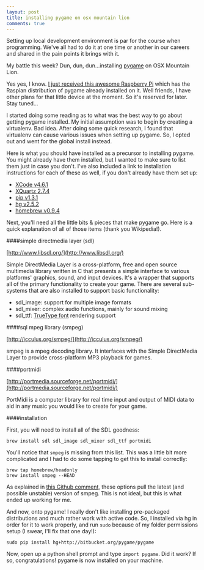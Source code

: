 ```yaml
---
layout: post
title: installing pygame on osx mountain lion
comments: true
---
```


Setting up local development environment is par for the course when programming. We've all had to do it at one time or another in our careers and shared in the pain points it brings with it.

My battle this week? Dun, dun, dun...installing [pygame](http://www.pygame.org/wiki/about) on OSX Mountain Lion.

Yes yes, I know. [I just received this awesome Raspberry Pi](/blog/2013/03/20/thoughts-after-attending-my-second-pycon/) which has the Raspian distribution of pygame already installed on it. Well friends, I have other plans for that little device at the moment. So it's reserved for later. Stay tuned...

I started doing some reading as to what was the best way to go about getting pygame installed. My initial assumption was to begin by creating a virtualenv. Bad idea. After doing some quick research, I found that virtualenv can cause various issues when setting up pygame. So, I opted out and went for the global install instead.

Here is what you should have installed as a precursor to installing pygame. You might already have them installed, but I wanted to make sure to list them just in case you don't. I've also included a link to installation instructions for each of these as well, if you don't already have them set up:

- [XCode v4.6.1](https://developer.apple.com/xcode/)
- [XQuartz 2.7.4](http://xquartz.macosforge.org/landing/)
- [pip v1.3.1](http://www.pip-installer.org/en/1.3.1/installing.html)
- [hg v2.5.2](http://mercurial.berkwood.com/)
- [homebrew v0.9.4](https://github.com/mxcl/homebrew/wiki/Installation)

Next, you'll need all the little bits &amp; pieces that make pygame go. Here is a quick explanation of all of those items (thank you Wikipedia!).

####simple directmedia layer (sdl)

[http://www.libsdl.org/](http://www.libsdl.org/)

Simple DirectMedia Layer is a cross-platform, free and open source multimedia library written in C that presents a simple interface to various platforms' graphics, sound, and input devices. It's a wrapper that supports all of the primary functionality to create your game. There are several sub-systems that are also installed to support basic functionality:

- sdl_image: support for multiple image formats
- sdl_mixer: complex audio functions, mainly for sound mixing
- sdl_ttf: [TrueType font](http://en.wikipedia.org/wiki/TrueType) rendering support

####sql mpeg library (smpeg)

[http://icculus.org/smpeg/](http://icculus.org/smpeg/) 

smpeg is a mpeg decoding library. It interfaces with the Simple DirectMedia Layer to provide cross-platform MP3 playback for games.

####portmidi

[http://portmedia.sourceforge.net/portmidi/](http://portmedia.sourceforge.net/portmidi/)

PortMidi is a computer library for real time input and output of MIDI data to aid in any music you would like to create for your game. 

####installation

First, you will need to install all of the SDL goodness:

	brew install sdl sdl_image sdl_mixer sdl_ttf portmidi

You'll notice that `smpeg` is missing from this list. This was a little bit more complicated and I had to do some tapping to get this to install correctly:

	brew tap homebrew/headonly
	brew install smpeg --HEAD

As explained in [this Github comment](https://github.com/samueljohn/homebrew-python/issues/22#issuecomment-14958411), these options pull the latest (and possible unstable) version of smpeg. This is not ideal, but this is what ended up working for me.

And now, onto pygame! I really don't like installing pre-packaged distributions and much rather work with active code. So, I installed via hg in order for it to work properly, and run `sudo` because of my folder permissions setup (I swear, I'll fix that one day!):

	sudo pip install hg+http://bitbucket.org/pygame/pygame

Now, open up a python shell prompt and type `import pygame`. Did it work? If so, congratulations! pygame is now installed on your machine.

